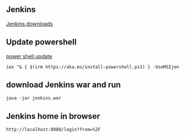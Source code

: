 ## Jenkins

[Jenkins downloads](https://jenkins.io/download)

## Update powershell
[power shell update](https://www.addictivetips.com/windows-tips/update-to-powershell-7-0-on-windows-10/)

```
iex "& { $(irm https://aka.ms/install-powershell.ps1) } -UseMSIjen
```

## download Jenkins war and run
```
java -jar jenkins.war
```

## Jenkins home in browser
```
http://localhost:8080/login?from=%2F
```
